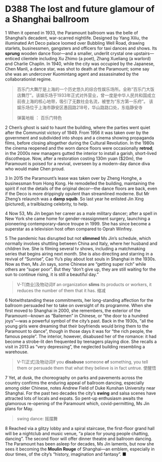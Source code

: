 # D388 The lost and future glamour of a Shanghai ballroom
1 When it opened in 1933, the Paramount ballroom was the belle of Shanghai’s decadent, war-scarred nightlife. Designed by Yang Xiliu, the illuminated Art Deco palace loomed over Bubbling Well Road, drawing starlets, businessmen, gangsters and officers for taxi dances and shows. Its **sprung** wooden dance floor—and a smaller, underlit crystal one upstairs—enticed clientele including Xu Zhimo (a poet), Zhang Xueliang (a warlord) and Charlie Chaplin. In 1940, while the city was occupied by the Japanese, Chen Manli, a dance star, was shot to death at the Paramount; some say she was an undercover Kuomintang agent and assassinated by the collaborationist regime.

> 百乐门大舞厅是上海的一个历史悠久的综合性娱乐场所。全称“百乐门大饭店舞厅”。该娱乐场于1933年正式对外营业，曾一度是中华人民共和国成立前夜上海的核心地带，吸引了无数社会名流，被誉为“东方第一乐府”。 该娱乐场位于上海市静安区愚园路218号，华山路路口处，东临静安寺
>
> 弹簧地板 ： 百乐门特色
>

2 Chen’s ghost is said to haunt the building, where the parties went quiet after the Communist victory of 1949. From 1956 it was taken over by the government and subdivided into shops and a cinema showing propaganda films, before closing altogether during the Cultural Revolution. In the 1980s the cinema reopened and the worn dance floors were occasionally **retrod**; in the 2000s new managers gutted the interior to install a garish, short-lived discotheque. Now, after a restoration costing 130m yuan ($20m), the Paramount is poised for a revival, overseen by a modern-day dance diva who would make Chen proud.

3 In 2015 the Paramount’s lease was taken over by Zheng Honghe, a businessman from Hong Kong. He remodelled the building, maintaining the spirit if not the details of the original decor—the dance floors are back, even if the Deco is more drippingly opulent than streamlined moderne. But Mr Zheng’s relaunch was a **damp squib**. So last year he enlisted Jin Xing (pictured), a trailblazing celebrity, to help.

4 Now 53, Ms Jin began her career as a male military dancer; after a spell in New York she came home for gender-reassignment surgery, launching a pioneering contemporary-dance troupe in 1999. She has since become a superstar as a television host often compared to Oprah Winfrey.

5 The pandemic has disrupted but not **slimmed** Ms Jin’s schedule, which normally involves shuttling between China and Italy, where her husband and children live. She is filming several tv shows, including a matchmaking series that begins airing next month. She is also directing and starring in a revival of “Sunrise”, Cao Yu’s play about lost souls in Shanghai in the 1930s. Now as then, Ms Jin says, some Chinese are “getting super rich” while others are “super poor”. But they “don’t give up, they are still waiting for the sun to continue rising, it is still a beautiful day.”

> V-T[商业]及物动词If an organization **slims** its products or workers, it reduces the number of them that it has. 缩减
>

6 Notwithstanding these commitments, her long-standing affection for the ballroom persuaded her to take on oversight of its programme. When she first moved to Shanghai in 2000, she remembers, the exterior of the Paramount—known as “Bailemen” in Chinese, or “the door to a hundred joys”—was a powerful symbol of the city’s past. Back in the 1930s, “all the young girls were dreaming that their boyfriends would bring them to the Paramount to dance”, though in those days it was for “the rich people, the famous people”. The interior, however, disabused her of the romance: it had become a strobe-lit den frequented by teenagers playing dice. She recalls a visit in 2013 as “very depressing”, the neglected building resembling a warehouse.

> V-T[正式]及物动词If you **disabuse** someone **of** something, you tell them or persuade them that what they believe is in fact untrue. 使醒悟
>

7 Yet, at dusk, the choreography on parks and pavements across the country confirms the enduring appeal of ballroom dancing, especially among older Chinese, notes Andrew Field of Duke Kunshan University near Shanghai. For the past two decades the city’s **swing** and salsa scenes have attracted lots of locals and expats. So pent-up enthusiasm awaits the glamorous re-opening of the Paramount which, covid-permitting, Ms Jin plans for May.

> swing dance: 摇摆舞
>

8 Reached via a glitzy lobby and a spiral staircase, the first-floor grand hall will be a nightclub and music venue, “a place for young people chatting, dancing”. The second floor will offer dinner theatre and ballroom dancing. The Paramount has been asleep for decades, Ms Jin laments, but now she sees it becoming the **Moulin Rouge** of Shanghai—an emblem, especially in dour times, of the city’s “history, imagination and fantasy”. ■


